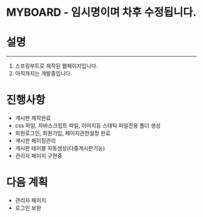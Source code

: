 MYBOARD - 임시명이며 차후 수정됩니다.
=============
# 설명
-------------
1. 스프링부트로 제작된 웹페이지입니다.
2. 아직까지는 개발중입니다.

# 진행사항
- 게시판 제작완료
- css 파일, 자바스크립트 파일, 이미지등 스태틱 파일전용 폴더 생성
- 회원로그인, 회원가입, 페이지관한설정 완료
- 게시판 페이징관리
- 게시판 테이블 자동생성(다중게시판기능)
- 관리자 페이지 구현중


# 다음 계획
- 관리자 페이지
- 로그인 보완
